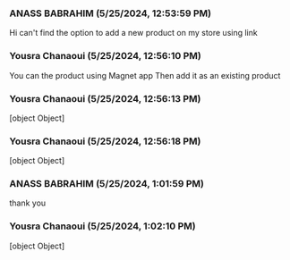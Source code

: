 ### ANASS BABRAHIM (5/25/2024, 12:53:59 PM)

Hi can't find the option to add a new product on my store using link

### Yousra Chanaoui (5/25/2024, 12:56:10 PM)

You can the product using Magnet app
Then  add it as an existing product

### Yousra Chanaoui (5/25/2024, 12:56:13 PM)

[object Object]

### Yousra Chanaoui (5/25/2024, 12:56:18 PM)

[object Object]

### ANASS BABRAHIM (5/25/2024, 1:01:59 PM)

thank you

### Yousra Chanaoui (5/25/2024, 1:02:10 PM)

[object Object]
